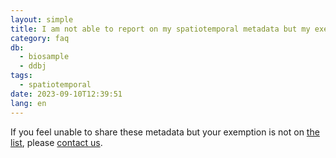 ```yaml
---
layout: simple
title: I am not able to report on my spatiotemporal metadata but my exemption reason is not on the list - what should I do?
category: faq
db:
  - biosample
  - ddbj
tags:
  - spatiotemporal
date: 2023-09-10T12:39:51
lang: en
---
```


If you feel unable to share these metadata but your exemption is not on [the list](/biosample/submission-e.html#missing-value-reporting), please [contact us](/contact-ddbj-e.html).
